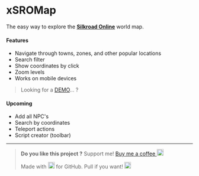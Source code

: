 # xSROMap
The easy way to explore the [**Silkroad Online**](http://www.joymax.com/silkroad/) world map.

#### Features
- Navigate through towns, zones, and other popular locations
- Search filter
- Show coordinates by click
- Zoom levels
- Works on mobile devices

> Looking for a [DEMO](http://JellyBitz.github.io/xSROMap)... ?

#### Upcoming
- Add all NPC's
- Search by coordinates
- Teleport actions
- Script creator (toolbar)

------------
> **Do you like this project ?**
> Support me! [Buy me a coffee <img src="https://twemoji.maxcdn.com/2/72x72/2615.png" width="18" height="18">](https://www.buymeacoffee.com/JellyBitz "Coffee <3")
>
> Made with <img title="Yes, love!" src="https://twemoji.maxcdn.com/2/72x72/1f499.png" width="18" height="18"> for GitHub. Pull if you want! <img title="I'm JellyBitz" src="https://twemoji.maxcdn.com/2/72x72/1f575.png" width="18" height="18">